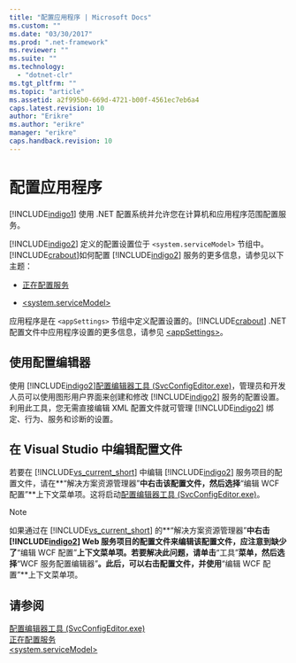 ```yaml
---
title: "配置应用程序 | Microsoft Docs"
ms.custom: ""
ms.date: "03/30/2017"
ms.prod: ".net-framework"
ms.reviewer: ""
ms.suite: ""
ms.technology: 
  - "dotnet-clr"
ms.tgt_pltfrm: ""
ms.topic: "article"
ms.assetid: a2f995b0-669d-4721-b00f-4561ec7eb6a4
caps.latest.revision: 10
author: "Erikre"
ms.author: "erikre"
manager: "erikre"
caps.handback.revision: 10
---
```

# 配置应用程序
[!INCLUDE[indigo1](../../../../includes/indigo1-md.md)] 使用 .NET 配置系统并允许您在计算机和应用程序范围配置服务。  
  
 [!INCLUDE[indigo2](../../../../includes/indigo2-md.md)] 定义的配置设置位于 `<system.serviceModel>` 节组中。[!INCLUDE[crabout](../../../../includes/crabout-md.md)]如何配置 [!INCLUDE[indigo2](../../../../includes/indigo2-md.md)] 服务的更多信息，请参见以下主题：  
  
-   [正在配置服务](../../../../docs/framework/wcf/configuring-services.md)  
  
-   [\<system.serviceModel\>](../../../../docs/framework/configure-apps/file-schema/wcf/system-servicemodel.md)  
  
 应用程序是在 `<appSettings>` 节组中定义配置设置的。[!INCLUDE[crabout](../../../../includes/crabout-md.md)] .NET 配置文件中应用程序设置的更多信息，请参见 [\<appSettings\>](http://go.microsoft.com/fwlink/?LinkId=95159)。  
  
## 使用配置编辑器  
 使用 [!INCLUDE[indigo2](../../../../includes/indigo2-md.md)][配置编辑器工具 \(SvcConfigEditor.exe\)](../../../../docs/framework/wcf/configuration-editor-tool-svcconfigeditor-exe.md)，管理员和开发人员可以使用图形用户界面来创建和修改 [!INCLUDE[indigo2](../../../../includes/indigo2-md.md)] 服务的配置设置。利用此工具，您无需直接编辑 XML 配置文件就可管理 [!INCLUDE[indigo2](../../../../includes/indigo2-md.md)] 绑定、行为、服务和诊断的设置。  
  
## 在 Visual Studio 中编辑配置文件  
 若要在 [!INCLUDE[vs_current_short](../../../../includes/vs-current-short-md.md)] 中编辑 [!INCLUDE[indigo2](../../../../includes/indigo2-md.md)] 服务项目的配置文件，请在**“解决方案资源管理器”**中右击该配置文件，然后选择**“编辑 WCF 配置”**上下文菜单项。这将启动[配置编辑器工具 \(SvcConfigEditor.exe\)](../../../../docs/framework/wcf/configuration-editor-tool-svcconfigeditor-exe.md)。  
  
> [!NOTE]
>  如果通过在 [!INCLUDE[vs_current_short](../../../../includes/vs-current-short-md.md)] 的**“解决方案资源管理器”**中右击 [!INCLUDE[indigo2](../../../../includes/indigo2-md.md)] Web 服务项目的配置文件来编辑该配置文件，应注意到缺少了**“编辑 WCF 配置”**上下文菜单项。若要解决此问题，请单击**“工具”**菜单，然后选择**“WCF 服务配置编辑器”**。此后，可以右击配置文件，并使用**“编辑 WCF 配置”**上下文菜单项。  
  
## 请参阅  
 [配置编辑器工具 \(SvcConfigEditor.exe\)](../../../../docs/framework/wcf/configuration-editor-tool-svcconfigeditor-exe.md)   
 [正在配置服务](../../../../docs/framework/wcf/configuring-services.md)   
 [\<system.serviceModel\>](../../../../docs/framework/configure-apps/file-schema/wcf/system-servicemodel.md)
